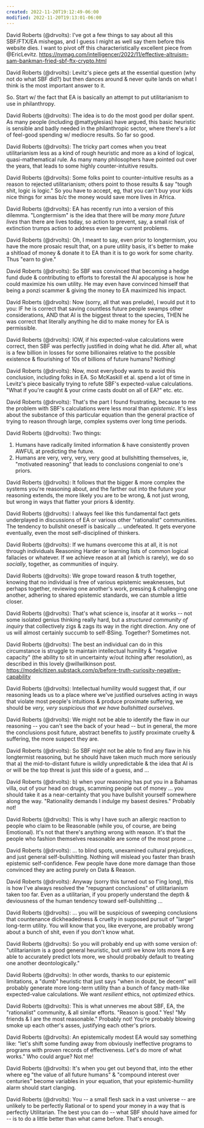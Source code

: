 ```yaml
---
created: 2022-11-20T19:12:49-06:00
modified: 2022-11-20T19:13:01-06:00
---
```


David Roberts (@drvolts): I've got a few things to say about all this SBF/FTX/EA mishegas, and I guess I might as well say them before this website dies. I want to pivot off this characteristically excellent piece from @EricLevitz.  https://nymag.com/intelligencer/2022/11/effective-altruism-sam-bankman-fried-sbf-ftx-crypto.html

David Roberts (@drvolts): Levitz's piece gets at the essential question (why not do what SBF did?) but then dances around & never quite lands on what I think is the most important answer to it. 

So. Start w/ the fact that EA is basically an attempt to put utilitarianism to use in philanthropy.

David Roberts (@drvolts): The idea is to do the most good per dollar spent. As many people (including @mattyglesias) have argued, this basic heuristic is sensible and badly needed in the philanthropic sector, where there's a *lot* of feel-good spending w/ mediocre results. So far so good.

David Roberts (@drvolts): The tricky part comes when you treat utilitarianism less as a kind of rough heuristic and more as a kind of logical, quasi-mathematical rule. As many many philosophers have pointed out over the years, that leads to some highly counter-intuitive results.

David Roberts (@drvolts): Some folks point to counter-intuitive results as a reason to rejected utilitarianism; others point to those results & say "tough shit, logic is logic." So you have to accept, eg, that you can't buy your kids nice things for xmas b/c the money would save more lives in Africa.

David Roberts (@drvolts): EA has recently run into a version of this dilemma. "Longtermism" is the idea that there will be *many more future lives* than there are lives today, so action to prevent, say, a small risk of extinction trumps action to address even large current problems.

David Roberts (@drvolts): Oh, I meant to say, even prior to longtermism, you have the more prosaic result that, on a pure utility basis, it's better to make a shitload of money & donate it to EA than it is to go work for some charity. Thus "earn to give."

David Roberts (@drvolts): So SBF was convinced that becoming a hedge fund dude & contributing to efforts to forestall the AI apocalypse is how he could maximize his own utility. He may even have convinced himself that being a ponzi scammer & giving the money to EA maximized his impact.

David Roberts (@drvolts): Now (sorry, all that was prelude), I would put it to you: IF he is correct that saving countless future people swamps other considerations, AND that AI is the biggest threat to the species, THEN he was correct that literally anything he did to make money for EA is permissible.

David Roberts (@drvolts): IOW, if his expected-value calculations were correct, then SBF was perfectly justified in doing what he did. After all, what is a few billion in losses for some billionaires relative to the possible existence & flourishing of 10s of billions of future humans? Nothing!

David Roberts (@drvolts): Now, most everybody wants to avoid this conclusion, including folks in EA. So McKaskill et al. spend a lot of time in Levitz's piece basically trying to refute SBF's expected-value calculations. "What if you're caught & your crime casts doubt on all of EA?" etc. etc.

David Roberts (@drvolts): That's the part I found frustrating, because to me the problem with SBF's calculations were less moral than *epistemic*. It's less about the substance of this particular equation than the general practice of trying to reason through large, complex systems over long time periods.

David Roberts (@drvolts): Two things:
1. Humans have radically limited information & have consistently proven AWFUL at predicting the future.
2. Humans are very, very, very, very good at bullshitting themselves, ie, "motivated reasoning" that leads to conclusions congenial to one's priors.

David Roberts (@drvolts): It follows that the bigger & more complex the systems you're reasoning about, and the farther out into the future your reasoning extends, the more likely you are to be wrong, & not just wrong, but wrong in ways that flatter your priors & identity.

David Roberts (@drvolts): I always feel like this fundamental fact gets underplayed in discussions of EA or various other "rationalist" communities. The tendency to bullshit oneself is basically ... undefeated. It gets everyone eventually, even the most self-disciplined of thinkers.

David Roberts (@drvolts): If we humans overcome this at all, it is not through individuals Reasoning Harder or learning lists of common logical fallacies or whatever. If we achieve reason at all (which is rarely), we do so *socially*, together, as communities of inquiry.

David Roberts (@drvolts): We grope toward reason & truth together, knowing that no individual is free of various epistemic weaknesses, but perhaps together, reviewing one another's work, pressing & challenging one another, adhering to shared epistemic standards, we can stumble a little closer.

David Roberts (@drvolts): That's what science is, insofar at it works -- not some isolated genius thinking really hard, but a *structured community of inquiry* that collectively zigs & zags its way in the right direction. Any one of us will almost certainly succumb to self-BSing. Together? Sometimes not.

David Roberts (@drvolts): The best an individual can do in this circumstance is struggle to maintain intellectual humility & "negative capacity" (the ability to sit in uncertainty w/out itching after resolution), as described in this lovely @willwilkinson post. https://modelcitizen.substack.com/p/before-truth-curiosity-negative-capability

David Roberts (@drvolts): Intellectual humility would suggest that, if our reasoning leads us to a place where we've justified ourselves acting in ways that violate most people's intuitions & produce proximate suffering, we should be *very, very suspicious that we have bullshitted ourselves*.

David Roberts (@drvolts): We might not be able to identify the flaw in our reasoning -- you can't see the back of your head -- but in general, the more the conclusions posit future, abstract benefits to justify proximate cruelty & suffering, the more suspect they are.

David Roberts (@drvolts): So SBF might not be able to find any flaw in his longtermist reasoning, but he should have taken much much more seriously that a) the mid-to-distant future is wildly unpredictable & the idea that AI is or will be the top threat is just this side of a guess, and ...

David Roberts (@drvolts): b) when your reasoning has put you in a Bahamas villa, out of your head on drugs, scamming people out of money ... you should take it as a near-certainty that you have bullshit yourself somewhere along the way. "Rationality demands I indulge my basest desires." Probably not!

David Roberts (@drvolts): This is why I have such an allergic reaction to people who claim to be Reasonable (while you, of course, are being Emotional). It's not that there's anything wrong with reason. It's that the people who fashion themselves reasonable are some of the most prone ...

David Roberts (@drvolts): ... to blind spots, unexamined cultural prejudices, and just general self-bullshitting. Nothing will mislead you faster than brash epistemic self-confidence. Few people have done more damage than those convinced they are acting purely on Data & Reason.

David Roberts (@drvolts): Anyway (sorry this turned out so f'ing long), this is how I've always resolved the "repugnant conclusions" of utilitarianism taken too far. Even as a utilitarian, if you properly understand the depth & deviousness of the human tendency toward self-bullshitting ...

David Roberts (@drvolts): ... you will be suspicious of sweeping conclusions that countenance dickheadedness & cruelty in supposed pursuit of "larger" long-term utility. You will know that you, like everyone, are probably wrong about a bunch of shit, even if you don't know what.

David Roberts (@drvolts): So you will probably end up with some version of: "utilitarianism is a good general heuristic, but until we know lots more & are able to accurately predict lots more, we should probably default to treating one another deontologically."

David Roberts (@drvolts): In other words, thanks to our epistemic limitations, a "dumb" heuristic that just says "when in doubt, be decent" will probably generate more long-term utility than a bunch of fancy math-like expected-value calculations. We want *resilient* ethics, not *optimized* ethics.

David Roberts (@drvolts): This is what unnerves me about SBF, EA, the "rationalist" community, & all similar efforts. "Reason is good." Yes! "My friends & I are the most reasonable." Probably not! You're probably blowing smoke up each other's asses, justifying each other's priors.

David Roberts (@drvolts): An epistemically modest EA would say something like: "let's shift some funding away from obviously ineffective programs to programs with proven records of effectiveness. Let's do more of what works." Who could argue? Not me!

David Roberts (@drvolts): It's when you get out beyond that, into the ether where eg "the value of all future humans" & "compound interest over centuries" become variables in your equation, that your epistemic-humility alarm should start clanging.

David Roberts (@drvolts): You -- a small flesh sack in a vast universe -- are unlikely to be perfectly Rational or to spend your money in a way that is perfectly Utilitarian. The best you can do -- what SBF should have aimed for -- is to do a little better than what came before. That's enough. </fin>
